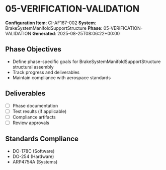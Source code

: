# 05-VERIFICATION-VALIDATION

**Configuration Item**: CI-AF167-002
**System**: BrakeSystemManifoldSupportStructure
**Phase**: 05-VERIFICATION-VALIDATION
**Generated**: 2025-08-25T08:06:22+00:00

## Phase Objectives
- Define phase-specific goals for BrakeSystemManifoldSupportStructure structural assembly
- Track progress and deliverables
- Maintain compliance with aerospace standards

## Deliverables
- [ ] Phase documentation
- [ ] Test results (if applicable)
- [ ] Compliance artifacts
- [ ] Review approvals

## Standards Compliance
- DO-178C (Software)
- DO-254 (Hardware)
- ARP4754A (Systems)

